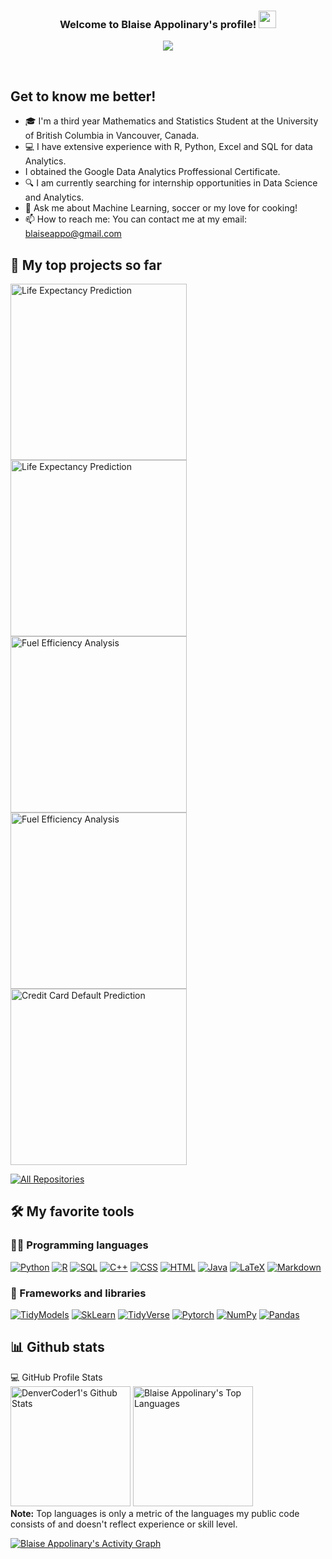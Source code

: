 
<h3 align="center">
  Welcome to Blaise Appolinary's profile!
  <img src="https://media.giphy.com/media/hvRJCLFzcasrR4ia7z/giphy.gif" width="28">
</h3>

<!-- Typing SVG by DenverCoder1 - https://github.com/DenverCoder1/readme-typing-svg -->
<p align="center">
  <a href="https://github.com/DenverCoder1/readme-typing-svg"><img src="https://readme-typing-svg.herokuapp.com/?lines=Mathematics%20And%20Statistics%20Student;Let's%20Talk%20Data%20Science;"></a>
</p>

<br/>

## Get to know me better!

- :mortar_board: I'm a third year Mathematics and Statistics Student at the University of British Columbia in Vancouver, Canada.
- :computer: I have extensive experience with R, Python, Excel and SQL for data Analytics.
- I obtained the Google Data Analytics Proffessional Certificate.
- :mag: I am currently searching for internship opportunities in Data Science and Analytics.
- 💬 Ask me about Machine Learning, soccer or my love for cooking!
- 📫 How to reach me: You can contact me at my email: blaiseappo@gmail.com


## 📘 My top projects so  far

<!-- Small repo cards (fork) - https://github.com/DenverCoder1/github-readme-stats -->
<p align="left">
    <a href="https://github.com/Blaise143/Breast-Cancer-Classification"><img width="282" src="https://denvercoder1-github-readme-stats.vercel.app/api/pin/?username=Blaise143&repo=Breast-Cancer-Classification&theme=react&bg_color=1F222E&title_color=F85D7F&icon_color=F8D866&hide_border=true&show_icons=false" alt="Life Expectancy Prediction"></a>
    <a href="https://github.com/Blaise143/Life-Expectancy-Prediction"><img width="282" src="https://denvercoder1-github-readme-stats.vercel.app/api/pin/?username=Blaise143&repo=Life-Expectancy-Prediction&theme=react&bg_color=1F222E&title_color=F85D7F&icon_color=F8D866&hide_border=true&show_icons=false" alt="Life Expectancy Prediction"></a>
    <a href="https://github.com/Blaise143/Fuel-Efficiency-Analysis"><img width="282" src="https://denvercoder1-github-readme-stats.vercel.app/api/pin/?username=Blaise143&repo=Fuel-Efficiency-Analysis&theme=react&bg_color=1F222E&title_color=F85D7F&icon_color=F8D866&hide_border=true&show_icons=false" alt="Fuel Efficiency Analysis"></a>
    <a href="https://github.com/Blaise143/Fertility-Rate-Analysis"><img width="282" src="https://denvercoder1-github-readme-stats.vercel.app/api/pin/?username=Blaise143&repo=Fertility-Rate-Analysis&theme=react&bg_color=1F222E&title_color=F85D7F&icon_color=F8D866&hide_border=true&show_icons=false" alt="Fuel Efficiency Analysis"></a>
    <a href="https://github.com/Blaise143/card_default_prediction"><img width="282" src="https://denvercoder1-github-readme-stats.vercel.app/api/pin/?username=Blaise143&repo=card_default_prediction&theme=react&bg_color=1F222E&title_color=F85D7F&icon_color=F8D866&hide_border=true&show_icons=false" alt="Credit Card Default Prediction"></a>
</p>

<p align="left">
  <a href="https://github.com/Blaise143?tab=repositories&q=&type=public&language=&sort="><img alt="All Repositories" title="All Repositories" src="https://custom-icon-badges.herokuapp.com/badge/-All%20Repos-2962FF?style=for-the-badge&logoColor=white&logo=repo"/></a>
</p>



## 🛠️ My favorite tools

### 👨‍💻 Programming languages

<p>
    <a href="#"><img alt="Python" src="https://img.shields.io/badge/Python-14354C.svg?logo=python&logoColor=white"></a>
    <a href="#"><img alt="R" src="https://img.shields.io/badge/R-276DC3.svg?logo=r&logoColor=white"></a>
    <a href="#"><img alt="SQL" src="https://custom-icon-badges.herokuapp.com/badge/SQL-025E8C.svg?logo=database&logoColor=white"></a>
    <a href="#"><img alt="C++" src="https://custom-icon-badges.herokuapp.com/badge/C++-9C033A.svg?logo=cpp2&logoColor=white"></a>
    <a href="#"><img alt="CSS" src="https://img.shields.io/badge/CSS-1572B6.svg?logo=css3&logoColor=white"></a>
    <a href="#"><img alt="HTML" src="https://img.shields.io/badge/HTML-E34F26.svg?logo=html5&logoColor=white"></a>
    <a href="#"><img alt="Java" src="https://img.shields.io/badge/Java-007396.svg?logo=java&logoColor=white"></a>
    <a href="#"><img alt="LaTeX" src="https://img.shields.io/badge/LaTeX-008080.svg?logo=LaTeX&logoColor=white"></a>
    <a href="#"><img alt="Markdown" src="https://img.shields.io/badge/Markdown-000000.svg?logo=markdown&logoColor=white"></a>
</p>

### 🧰 Frameworks and libraries

<p>
    <a href="#"><img alt="TidyModels" src="https://img.shields.io/badge/TidyModels-R-%3Cgreen%3E"></a>
    <a href="#"><img alt="SkLearn" src="https://img.shields.io/badge/Sklearn-Python-%3Cgreen%3E"></a>
    <a href="#"><img alt="TidyVerse" src="https://img.shields.io/badge/TidyVerse-R-%3Cgreen%3E"></a>
    <a href="#"><img alt="Pytorch" src="https://img.shields.io/badge/Pytorch-Python-%3Cgreen%3E"></a>
    <a href="#"><img alt="NumPy" src="https://img.shields.io/badge/Numpy-013243.svg?logo=numpy&logoColor=white"></a>
    <a href="#"><img alt="Pandas" src="https://img.shields.io/badge/Pandas-150458.svg?logo=pandas&logoColor=white"></a>
 
</p>

## 📊 Github stats

<!-- https://github.com/Blaise143/github-readme-stats -->
<p> 
  <summary>💻 GitHub Profile Stats
  <br/>
    <a href="#"><img alt="DenverCoder1's Github Stats" src="https://denvercoder1-github-readme-stats.vercel.app/api/?username=Blaise143&show_icons=true&count_private=true&theme=react&hide_border=true&bg_color=1F222E&title_color=F85D7F&icon_color=F8D866" height="192px"/></a>
  <a href="#"><img alt="Blaise Appolinary's Top Languages" src="https://github-readme-stats.vercel.app/api/top-langs/?username=Blaise143&langs_count=8&layout=compact&theme=react&hide_border=true&bg_color=1F222E&title_color=F85D7F&icon_color=F8D866&hide=Jupyter%20Notebook" height="192px"/></a>
  <br/>
  <b>Note:</b> Top languages is only a metric of the languages my public code consists of and doesn't reflect experience or skill level.
  </summary>
</p>

<!-- https://github.com/ashutosh00710/github-readme-activity-graph -->
<a href="#"><img alt="Blaise Appolinary's Activity Graph" src="https://activity-graph.herokuapp.com/graph?username=Blaise143" /></a>
